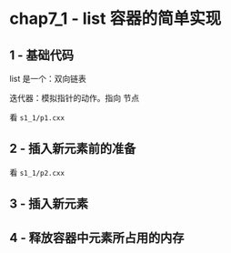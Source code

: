 # chap7_1 - list 容器的简单实现

## 1 - 基础代码

list 是一个：双向链表

迭代器：模拟指针的动作。指向 节点

看 `s1_1/p1.cxx`

## 2 - 插入新元素前的准备

看 `s1_1/p2.cxx`

## 3 - 插入新元素

## 4 - 释放容器中元素所占用的内存
